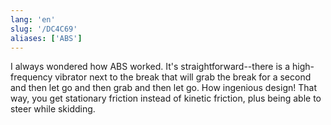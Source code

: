 ```yaml
---
lang: 'en'
slug: '/DC4C69'
aliases: ['ABS']
---
```


I always wondered how ABS worked. It's straightforward--there is a high-frequency vibrator next to the break that will grab the break for a second and then let go and then grab and then let go. How ingenious design! That way, you get stationary friction instead of kinetic friction, plus being able to steer while skidding.
